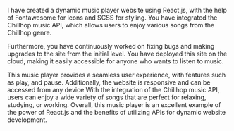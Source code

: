 I have created a dynamic music player website using React.js, with the help of Fontawesome for icons and SCSS for styling. You have integrated the Chillhop music API, which allows users to enjoy various songs from the Chillhop genre.

Furthermore, you have continuously worked on fixing bugs and making upgrades to the site from the initial level. You have deployed this site on the cloud, making it easily accessible for anyone who wants to listen to music.

This music player provides a seamless user experience, with features such as play, and pause. Additionally, the website is responsive and can be accessed from any device With the integration of the Chillhop music API, users can enjoy a wide variety of songs that are perfect for relaxing, studying, or working. Overall, this music player is an excellent example of the power of React.js and the benefits of utilizing APIs for dynamic website development.
